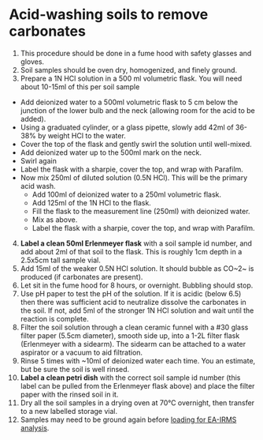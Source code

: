 # Acid-washing soils to remove carbonates

1. This procedure should be done in a fume hood with safety glasses and gloves.
2. Soil samples should be oven dry, homogenized, and finely ground.
3. Prepare a 1N HCl solution in a 500 ml volumetric flask. You will need about 10-15ml of this per soil sample
  - Add deionized water to a 500ml volumetric flask to 5 cm below the junction of the lower bulb and the neck (allowing room for the acid to be added).
  - Using a graduated cylinder, or a glass pipette, slowly add 42ml of 36-38% by weight HCl to the water.
  - Cover the top of the flask and gently swirl the solution until well-mixed.
  - Add deionized water up to the 500ml mark on the neck.
  - Swirl again
  - Label the flask with a sharpie, cover the top, and wrap with Parafilm.
- Now mix 250ml of diluted solution (0.5N HCl). This will be the primary acid wash.
  - Add 100ml of deionized water to a 250ml volumetric flask.
  - Add 125ml of the 1N HCl to the flask.
  - Fill the flask to the measurement line (250ml) with deionized water.
  - Mix as above.
  - Label the flask with a sharpie, cover the top, and wrap with Parafilm.
4. **Label a clean 50ml Erlenmeyer flask** with a soil sample id number, and add about 2ml of that soil to the flask. This is roughly 1cm depth in a 2.5x5cm tall sample vial.
5. Add 15ml of the weaker 0.5N HCl solution. It should bubble as CO~2~ is produced (if carbonates are present).
6. Let sit in the fume hood for 8 hours, or overnight. Bubbling should stop.
7. Use pH paper to test the pH of the solution. If it is acidic (below 6.5) then there was sufficient acid to neutralize dissolve the carbonates in the soil. If not, add 5ml of the stronger 1N HCl solution and wait until the reaction is complete.
8. Filter the soil solution through a clean ceramic funnel with a #30 glass filter paper (5.5cm diameter), smooth side up, into a 1-2L filter flask (Erlenmeyer with a sidearm). The sidearm can be attached to a water aspirator or a vacuum to aid filtration.
9. Rinse 5 times with ~10ml of deionized water each time. You an estimate, but be sure the soil is well rinsed.
10. **Label a clean petri dish** with the correct soil sample id number (this label can be pulled from the Erlenmeyer flask above) and place the filter paper with the rinsed soil in it.
11. Dry all the soil samples in a drying oven at 70°C overnight, then transfer to a new labelled storage vial.
12. Samples may need to be ground again before [loading for EA-IRMS analysis](procedures/proc_ea-irms_soilprep.md).
